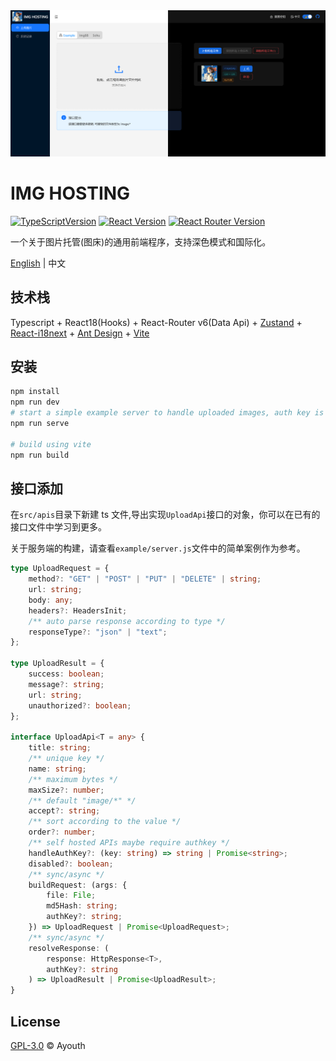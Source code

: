 <div align="center">
<img src="./demo.zh.png">
</div>

# IMG HOSTING

[![TypeScriptVersion](https://img.shields.io/badge/TypeScript-v5-blue?logo=typescript&style=flat-square)](https://www.typescriptlang.org/)
[![React Version](https://img.shields.io/badge/React-v18-blue?style=flat-square&logo=React)](https://react.dev/)
[![React Router Version](https://img.shields.io/badge/React%20Router-v6-red?style=flat-square&logo=ReactRouter)](https://reactrouter.com/)

一个关于图片托管(图床)的通用前端程序，支持深色模式和国际化。

[English](./README.md) | 中文

## 技术栈

Typescript + React18(Hooks) + React-Router v6(Data Api) + [Zustand](https://github.com/pmndrs/zustand) + [React-i18next](https://github.com/i18next/react-i18next) + [Ant Design](https://github.com/ant-design/ant-design) + [Vite](https://vitejs.dev/)

## 安装

```bash
npm install
npm run dev
# start a simple example server to handle uploaded images, auth key is "example"
npm run serve

# build using vite
npm run build
```

## 接口添加

在`src/apis`目录下新建 ts 文件,导出实现`UploadApi`接口的对象，你可以在已有的接口文件中学习到更多。

关于服务端的构建，请查看`example/server.js`文件中的简单案例作为参考。

```typescript
type UploadRequest = {
    method?: "GET" | "POST" | "PUT" | "DELETE" | string;
    url: string;
    body: any;
    headers?: HeadersInit;
    /** auto parse response according to type */
    responseType?: "json" | "text";
};

type UploadResult = {
    success: boolean;
    message?: string;
    url: string;
    unauthorized?: boolean;
};

interface UploadApi<T = any> {
    title: string;
    /** unique key */
    name: string;
    /** maximum bytes */
    maxSize?: number;
    /** default "image/*" */
    accept?: string;
    /** sort according to the value */
    order?: number;
    /** self hosted APIs maybe require authkey */
    handleAuthKey?: (key: string) => string | Promise<string>;
    disabled?: boolean;
    /** sync/async */
    buildRequest: (args: {
        file: File;
        md5Hash: string;
        authKey?: string;
    }) => UploadRequest | Promise<UploadRequest>;
    /** sync/async */
    resolveResponse: (
        response: HttpResponse<T>,
        authKey?: string
    ) => UploadResult | Promise<UploadResult>;
}
```

## License

[GPL-3.0](./LICENSE) © Ayouth
